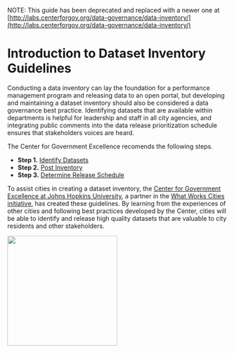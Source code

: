 NOTE: This guide has been deprecated and replaced with a newer one at [http://labs.centerforgov.org/data-governance/data-inventory/](http://labs.centerforgov.org/data-governance/data-inventory/)



Introduction to Dataset Inventory Guidelines
=======

Conducting a data inventory can lay the foundation for a performance management program and releasing data to an open portal, but developing and maintaining a dataset inventory should also be considered a data governance best practice. Identifying datasets that are available within departments is helpful for leadership and staff in all city agencies, and integrating public comments into the data release prioritization schedule ensures that stakeholders voices are heard.

The Center for Government Excellence recomends the following steps.

* **Step 1.** [Identify Datasets](identify-datasets.md)
* **Step 2.** [Post Inventory](post.md)
* **Step 3.** [Determine Release Schedule](release.md)

To assist cities in creating a dataset inventory, the [Center for Government Excellence at Johns Hopkins University](http://govex.jhu.edu/), a partner in the [What Works Cities initiative](http://www.whatworkscities.org/), has created these guidelines. By learning from the experiences of other cities and following best practices developed by the Center, cities will be able to identify and release high quality datasets that are valuable to city residents and other stakeholders.

<img src=https://raw.githubusercontent.com/govex/govex.github.io/master/images/WWC_ResourceStamp_web.png width=250 height=250 />
